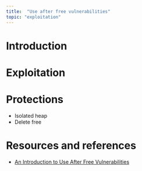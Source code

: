 ```yaml
---
title:  "Use after free vulnerabilities"
topic: "exploitation"
---
```


# Introduction
# Exploitation
# Protections
* Isolated heap
* Delete free


# Resources and references
* [An Introduction to Use After Free Vulnerabilities](https://www.purehacking.com/blog/lloyd-simon/an-introduction-to-use-after-free-vulnerabilities)
